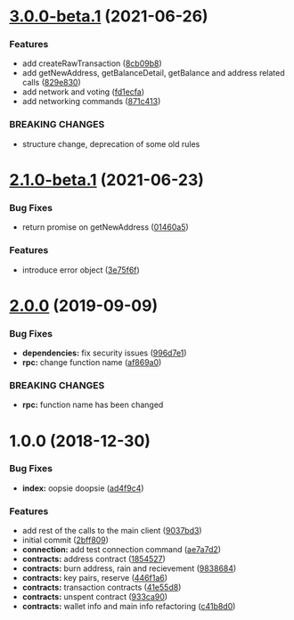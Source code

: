 # [3.0.0-beta.1](https://github.com/gridcat/gridcoin-rpc/compare/v2.1.0-beta.1...v3.0.0-beta.1) (2021-06-26)


### Features

* add createRawTransaction ([8cb09b8](https://github.com/gridcat/gridcoin-rpc/commit/8cb09b8ba4da4ccd0dac1353c8374ef93bc67cd7))
* add getNewAddress, getBalanceDetail, getBalance and address related calls ([829e830](https://github.com/gridcat/gridcoin-rpc/commit/829e830db91af40361a5d0048b2796ba4f1e79ff))
* add network and voting ([fd1ecfa](https://github.com/gridcat/gridcoin-rpc/commit/fd1ecfa1b3924da78262be45ef6020902575bb03))
* add networking commands ([871c413](https://github.com/gridcat/gridcoin-rpc/commit/871c413916637468ed4a766d387d97ae9bc06ab0))


### BREAKING CHANGES

* structure change, deprecation of some old rules

# [2.1.0-beta.1](https://github.com/gridcat/gridcoin-rpc/compare/v2.0.0...v2.1.0-beta.1) (2021-06-23)


### Bug Fixes

* return promise on getNewAddress ([01460a5](https://github.com/gridcat/gridcoin-rpc/commit/01460a50cf03b6b09807d00931f2c28c0aedc128))


### Features

* introduce error object ([3e75f6f](https://github.com/gridcat/gridcoin-rpc/commit/3e75f6fc42e998351c931d52069342e5dba79ef1))

# [2.0.0](https://github.com/gridcat/gridcoin-rpc/compare/v1.0.0...v2.0.0) (2019-09-09)


### Bug Fixes

* **dependencies:** fix security issues ([996d7e1](https://github.com/gridcat/gridcoin-rpc/commit/996d7e1))
* **rpc:** change function name ([af869a0](https://github.com/gridcat/gridcoin-rpc/commit/af869a0))


### BREAKING CHANGES

* **rpc:** function name has been changed

# 1.0.0 (2018-12-30)


### Bug Fixes

* **index:** oopsie doopsie ([ad4f9c4](https://github.com/gridcat/gridcoin-rpc/commit/ad4f9c4))


### Features

* add rest of the calls to the main client ([9037bd3](https://github.com/gridcat/gridcoin-rpc/commit/9037bd3))
* initial commit ([2bff809](https://github.com/gridcat/gridcoin-rpc/commit/2bff809))
* **connection:** add test connection command ([ae7a7d2](https://github.com/gridcat/gridcoin-rpc/commit/ae7a7d2))
* **contracts:** address contract ([1854527](https://github.com/gridcat/gridcoin-rpc/commit/1854527))
* **contracts:** burn address, rain and recievement ([9838684](https://github.com/gridcat/gridcoin-rpc/commit/9838684))
* **contracts:** key pairs, reserve ([446f1a6](https://github.com/gridcat/gridcoin-rpc/commit/446f1a6))
* **contracts:** transaction contracts ([41e55d8](https://github.com/gridcat/gridcoin-rpc/commit/41e55d8))
* **contracts:** unspent contract ([933ca90](https://github.com/gridcat/gridcoin-rpc/commit/933ca90))
* **contracts:** wallet info and main info refactoring ([c41b8d0](https://github.com/gridcat/gridcoin-rpc/commit/c41b8d0))
